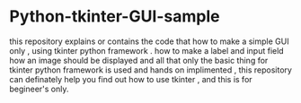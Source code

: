 # Python-tkinter-GUI-sample
this repository explains or contains the code that how to make a simple GUI only , using tkinter python framework .
how to make a label and input field how an image should be displayed and all that only the basic thing for tkinter python framework is used and hands on implimented
, this repository can definately help you find out how to use tkinter , and this is for begineer's only.
